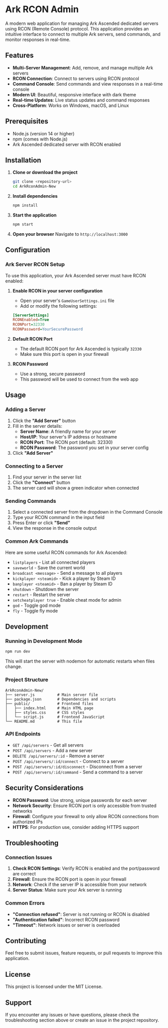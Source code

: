# Ark RCON Admin

A modern web application for managing Ark Ascended dedicated servers using RCON (Remote Console) protocol. This application provides an intuitive interface to connect to multiple Ark servers, send commands, and monitor responses in real-time.

## Features

- **Multi-Server Management**: Add, remove, and manage multiple Ark servers
- **RCON Connection**: Connect to servers using RCON protocol
- **Command Console**: Send commands and view responses in a real-time console
- **Modern UI**: Beautiful, responsive interface with dark theme
- **Real-time Updates**: Live status updates and command responses
- **Cross-Platform**: Works on Windows, macOS, and Linux

## Prerequisites

- Node.js (version 14 or higher)
- npm (comes with Node.js)
- Ark Ascended dedicated server with RCON enabled

## Installation

1. **Clone or download the project**
   ```bash
   git clone <repository-url>
   cd ArkRconAdmin-New
   ```

2. **Install dependencies**
   ```bash
   npm install
   ```

3. **Start the application**
   ```bash
   npm start
   ```

4. **Open your browser**
   Navigate to `http://localhost:3000`

## Configuration

### Ark Server RCON Setup

To use this application, your Ark Ascended server must have RCON enabled:

1. **Enable RCON in your server configuration**
   - Open your server's `GameUserSettings.ini` file
   - Add or modify the following settings:
   ```ini
   [ServerSettings]
   RCONEnabled=True
   RCONPort=32330
   RCONPassword=YourSecurePassword
   ```

2. **Default RCON Port**
   - The default RCON port for Ark Ascended is typically `32330`
   - Make sure this port is open in your firewall

3. **RCON Password**
   - Use a strong, secure password
   - This password will be used to connect from the web app

## Usage

### Adding a Server

1. Click the **"Add Server"** button
2. Fill in the server details:
   - **Server Name**: A friendly name for your server
   - **Host/IP**: Your server's IP address or hostname
   - **RCON Port**: The RCON port (default: 32330)
   - **RCON Password**: The password you set in your server config
3. Click **"Add Server"**

### Connecting to a Server

1. Find your server in the server list
2. Click the **"Connect"** button
3. The server card will show a green indicator when connected

### Sending Commands

1. Select a connected server from the dropdown in the Command Console
2. Type your RCON command in the input field
3. Press Enter or click **"Send"**
4. View the response in the console output

### Common Ark Commands

Here are some useful RCON commands for Ark Ascended:

- `listplayers` - List all connected players
- `saveworld` - Save the current world
- `broadcast <message>` - Send a message to all players
- `kickplayer <steamid>` - Kick a player by Steam ID
- `banplayer <steamid>` - Ban a player by Steam ID
- `shutdown` - Shutdown the server
- `restart` - Restart the server
- `setcheatplayer true` - Enable cheat mode for admin
- `god` - Toggle god mode
- `fly` - Toggle fly mode

## Development

### Running in Development Mode

```bash
npm run dev
```

This will start the server with nodemon for automatic restarts when files change.

### Project Structure

```
ArkRconAdmin-New/
├── server.js          # Main server file
├── package.json       # Dependencies and scripts
├── public/            # Frontend files
│   ├── index.html     # Main HTML page
│   ├── styles.css     # CSS styles
│   └── script.js      # Frontend JavaScript
└── README.md          # This file
```

### API Endpoints

- `GET /api/servers` - Get all servers
- `POST /api/servers` - Add a new server
- `DELETE /api/servers/:id` - Remove a server
- `POST /api/servers/:id/connect` - Connect to a server
- `POST /api/servers/:id/disconnect` - Disconnect from a server
- `POST /api/servers/:id/command` - Send a command to a server

## Security Considerations

- **RCON Password**: Use strong, unique passwords for each server
- **Network Security**: Ensure RCON port is only accessible from trusted networks
- **Firewall**: Configure your firewall to only allow RCON connections from authorized IPs
- **HTTPS**: For production use, consider adding HTTPS support

## Troubleshooting

### Connection Issues

1. **Check RCON Settings**: Verify RCON is enabled and the port/password are correct
2. **Firewall**: Ensure the RCON port is open in your firewall
3. **Network**: Check if the server IP is accessible from your network
4. **Server Status**: Make sure your Ark server is running

### Common Errors

- **"Connection refused"**: Server is not running or RCON is disabled
- **"Authentication failed"**: Incorrect RCON password
- **"Timeout"**: Network issues or server is overloaded

## Contributing

Feel free to submit issues, feature requests, or pull requests to improve this application.

## License

This project is licensed under the MIT License.

## Support

If you encounter any issues or have questions, please check the troubleshooting section above or create an issue in the project repository. 